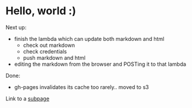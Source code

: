 # Hello, world :)

Next up:

* finish the lambda which can update both markdown and html
  * check out markdown
  * check credentials
  * push markdown and html
* editing the markdown from the browser and POSTing it to that lambda

Done:

* gh-pages invalidates its cache too rarely.. moved to s3

Link to a [subpage](sub_page.html)
